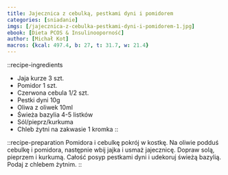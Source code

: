 ```yaml
---
title: Jajecznica z cebulką, pestkami dyni i pomidorem
categories: [sniadanie]
imgs: [/jajecznica-z-cebulka-pestkami-dyni-i-pomidorem-1.jpg]
ebook: [Dieta PCOS & Insulinooporność]
author: [Michał Kot]
macros: {kcal: 497.4, b: 27, t: 31.7, w: 21.4}
---
```

::recipe-ingredients
- Jaja kurze 3 szt.
- Pomidor 1 szt.
- Czerwona cebula 1/2 szt.
- Pestki dyni 10g
- Oliwa z oliwek 10ml
- Świeża bazylia 4-5 listków
- Sól/pieprz/kurkuma
- Chleb żytni na zakwasie 1 kromka
::

::recipe-preparation
Pomidora i cebulkę pokrój w kostkę. Na oliwie podduś cebulkę i pomidora, następnie wbij jajka i usmaż jajecznicę. Dopraw solą, pieprzem i kurkumą. Całość posyp pestkami dyni i udekoruj świeżą bazylią. Podaj z chlebem żytnim.
::